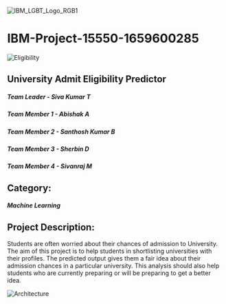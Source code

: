 ![IBM_LGBT_Logo_RGB1](https://user-images.githubusercontent.com/113326467/192757952-801904f7-27d4-4587-8c48-c99206760fc9.jpg)
# __IBM-Project-15550-1659600285__
![Eligibility](https://user-images.githubusercontent.com/113326467/192755666-a6103751-b681-4e00-9e29-dfff735c51ed.jpeg)
## University Admit Eligibility Predictor
##### *__Team Leader - Siva Kumar T__*
##### *__Team Member 1 - Abishak A__*
##### *__Team Member 2 - Santhosh Kumar B__*
##### *__Team Member 3 - Sherbin D__*
##### *__Team Member 4 - Sivanraj M__*
## Category:
##### Machine Learning
## Project Description:
Students are often worried about their chances of admission to University. The aim of this project is to help students in shortlisting universities with their profiles. The predicted output gives them a fair idea about their admission chances in a particular university. This analysis should also help students who are currently preparing or will be preparing to get a better idea.

![Architecture](https://user-images.githubusercontent.com/113326467/192755334-0195db44-6d2f-4b34-bef5-d3a0fd55a711.png)
